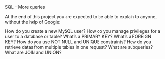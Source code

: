 SQL - More queries

At the end of this project you are expected to be able to explain to anyone, without the help of Google:

How do you create a new MySQL user?
How do you manage privileges for a user to a database or table?
What’s a PRIMARY KEY?
What’s a FOREIGN KEY?
How do you use NOT NULL and UNIQUE constraints?
How do you retrieve datas from multiple tables in one request?
What are subqueries?
What are JOIN and UNION?
